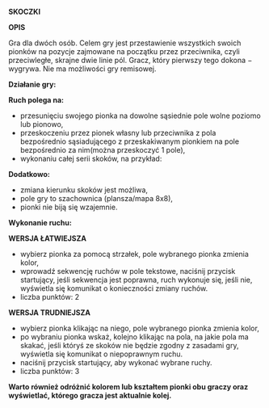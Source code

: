 **SKOCZKI**

**OPIS**

Gra dla dwóch osób. Celem gry jest przestawienie wszystkich swoich pionków na pozycje
zajmowane na początku przez przeciwnika, czyli przeciwległe, skrajne dwie linie pól. Gracz, który
pierwszy tego dokona − wygrywa. Nie ma możliwości gry remisowej.

**Działanie gry:**

**Ruch polega na:**
- przesunięciu swojego pionka na dowolne sąsiednie pole wolne poziomo lub pionowo,
- przeskoczeniu przez pionek własny lub przeciwnika z pola bezpośrednio
  sąsiadującego z przeskakiwanym pionkiem na pole bezpośrednio za nim(można
  przeskoczyć 1 pole),
- wykonaniu całej serii skoków, na przykład:

**Dodatkowo:**
- zmiana kierunku skoków jest możliwa,
- pole gry to szachownica (plansza/mapa 8x8),
- pionki nie biją się wzajemnie.

**Wykonanie ruchu:**

**WERSJA ŁATWIEJSZA**
- wybierz pionka za pomocą strzałek, pole wybranego pionka zmienia kolor,
- wprowadź sekwencję ruchów w pole tekstowe, naciśnij przycisk startujący, jeśli
  sekwencja jest poprawna, ruch wykonuje się, jeśli nie, wyświetla się komunikat o
  konieczności zmiany ruchów.
- liczba punktów: 2

**WERSJA TRUDNIEJSZA**
- wybierz pionka klikając na niego, pole wybranego pionka zmienia kolor,
- po wybraniu pionka wskaż, kolejno klikając na pola, na jakie pola ma skakać, jeśli któryś
  ze skoków nie będzie zgodny z zasadami gry, wyświetla się komunikat o niepoprawnym
  ruchu.
- naciśnij przycisk startujący, aby wykonać wybrane ruchy.
- liczba punktów: 3

**Warto również odróżnić kolorem lub kształtem pionki obu graczy oraz wyświetlać, którego
gracza jest aktualnie kolej.**